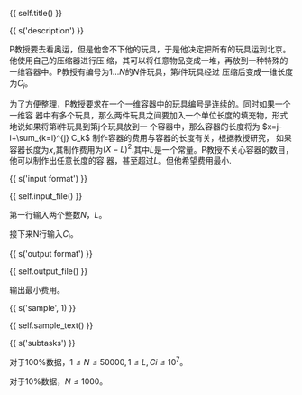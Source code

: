 {{ self.title() }}

{{ s('description') }}

P教授要去看奥运，但是他舍不下他的玩具，于是他决定把所有的玩具运到北京。他使用自己的压缩器进行压
缩，其可以将任意物品变成一堆，再放到一种特殊的一维容器中。P教授有编号为$1...N$的$N$件玩具，第$i$件玩具经过
压缩后变成一维长度为$C_i$。

为了方便整理，P教授要求在一个一维容器中的玩具编号是连续的。同时如果一个一维容
器中有多个玩具，那么两件玩具之间要加入一个单位长度的填充物，形式地说如果将第i件玩具到第j个玩具放到一
个容器中，那么容器的长度将为 $x=j-i+\sum_{k=i}^{j} C_k$ 制作容器的费用与容器的长度有关，根据教授研究，
如果容器长度为$x$,其制作费用为$(X-L)^2$.其中$L$是一个常量。P教授不关心容器的数目，他可以制作出任意长度的容
器，甚至超过$L$。但他希望费用最小.

{{ s('input format') }}

{{ self.input_file() }}

第一行输入两个整数$N$，$L$。

接下来N行输入$C_i$。

{{ s('output format') }}

{{ self.output_file() }}

输出最小费用。

{{ s('sample', 1) }}

{{ self.sample_text() }}

{{ s('subtasks') }}

对于100%数据，$1\le N\le 50000,1\le L,Ci\le 10^7$。

对于10%数据，$N\le 1000$。
